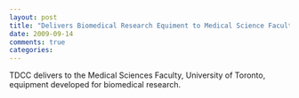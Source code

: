 ```yaml
---
layout: post
title: "Delivers Biomedical Research Equiment to Medical Science Faculty"
date: 2009-09-14
comments: true
categories: 
---
```

TDCC delivers to the Medical Sciences Faculty, University of Toronto, equipment developed for biomedical research.